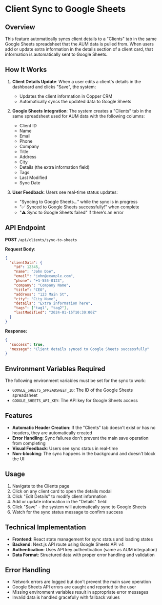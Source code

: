 # Client Sync to Google Sheets

## Overview

This feature automatically syncs client details to a "Clients" tab in the same Google Sheets spreadsheet that the AUM data is pulled from. When users add or update extra information in the details section of a client card, that information is automatically sent to Google Sheets.

## How It Works

1. **Client Details Update**: When a user edits a client's details in the dashboard and clicks "Save", the system:
   - Updates the client information in Copper CRM
   - Automatically syncs the updated data to Google Sheets

2. **Google Sheets Integration**: The system creates a "Clients" tab in the same spreadsheet used for AUM data with the following columns:
   - Client ID
   - Name
   - Email
   - Phone
   - Company
   - Title
   - Address
   - City
   - Details (the extra information field)
   - Tags
   - Last Modified
   - Sync Date

3. **User Feedback**: Users see real-time status updates:
   - "Syncing to Google Sheets..." while the sync is in progress
   - "✅ Synced to Google Sheets successfully!" when complete
   - "⚠️ Sync to Google Sheets failed" if there's an error

## API Endpoint

**POST** `/api/clients/sync-to-sheets`

**Request Body:**
```json
{
  "clientData": {
    "id": 12345,
    "name": "John Doe",
    "email": "john@example.com",
    "phone": "+1-555-0123",
    "company": "Company Name",
    "title": "CEO",
    "address": "123 Main St",
    "city": "City Name",
    "details": "Extra information here",
    "tags": ["tag1", "tag2"],
    "lastModified": "2024-01-15T10:30:00Z"
  }
}
```

**Response:**
```json
{
  "success": true,
  "message": "Client details synced to Google Sheets successfully"
}
```

## Environment Variables Required

The following environment variables must be set for the sync to work:

- `GOOGLE_SHEETS_SPREADSHEET_ID`: The ID of the Google Sheets spreadsheet
- `GOOGLE_SHEETS_API_KEY`: The API key for Google Sheets access

## Features

- **Automatic Header Creation**: If the "Clients" tab doesn't exist or has no headers, they are automatically created
- **Error Handling**: Sync failures don't prevent the main save operation from completing
- **Visual Feedback**: Users see sync status in real-time
- **Non-blocking**: The sync happens in the background and doesn't block the UI

## Usage

1. Navigate to the Clients page
2. Click on any client card to open the details modal
3. Click "Edit Details" to modify client information
4. Add or update information in the "Details" field
5. Click "Save" - the system will automatically sync to Google Sheets
6. Watch for the sync status message to confirm success

## Technical Implementation

- **Frontend**: React state management for sync status and loading states
- **Backend**: Next.js API route using Google Sheets API v4
- **Authentication**: Uses API key authentication (same as AUM integration)
- **Data Format**: Structured data with proper error handling and validation

## Error Handling

- Network errors are logged but don't prevent the main save operation
- Google Sheets API errors are caught and reported to the user
- Missing environment variables result in appropriate error messages
- Invalid data is handled gracefully with fallback values
